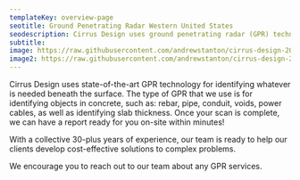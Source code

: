 ```yaml
---
templateKey: overview-page
seotitle: Ground Penetrating Radar Western United States
seodescription: Cirrus Design uses ground penetrating radar (GPR) technology to help identify what is below a surface servicing Washington and Idaho
subtitle:
image: https://raw.githubusercontent.com/andrewstanton/cirrus-design-2021/staging/src/img/content/gpr/gpr-tool1.jpg
image2: https://raw.githubusercontent.com/andrewstanton/cirrus-design-2021/staging/src/img/content/gpr/map-view.jpg
---
```


Cirrus Design uses state-of-the-art GPR technology for identifying whatever is needed beneath the surface. The type of GPR that we use is for identifying objects in concrete, such as: rebar, pipe, conduit, voids, power cables, as well as identifying slab thickness. Once your scan is complete, we can have a report ready for you on-site within minutes!

With a collective 30-plus years of experience, our team is ready to help our clients develop cost-effective solutions to complex problems.

We encourage you to reach out to our team about any GPR services.